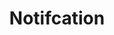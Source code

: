 ---
layout: pattern.njk
tags: 
    - mobile_en
    - mobile_components_en
    - page
key: notifcation-mobile_en
title: Notifcation
parent: components-mobile_en
image: mobile/overview/notification.webp
keywords: alert, notification, feedback, message, banner, error
order: 120
---